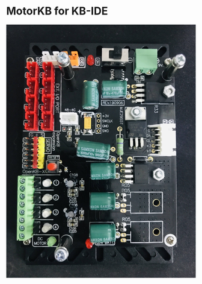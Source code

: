 # MotorKB for KB-IDE

![image](https://raw.githubusercontent.com/cmmc-kbide/kbide-plugin-motorKB/master/static/display.jpg)

